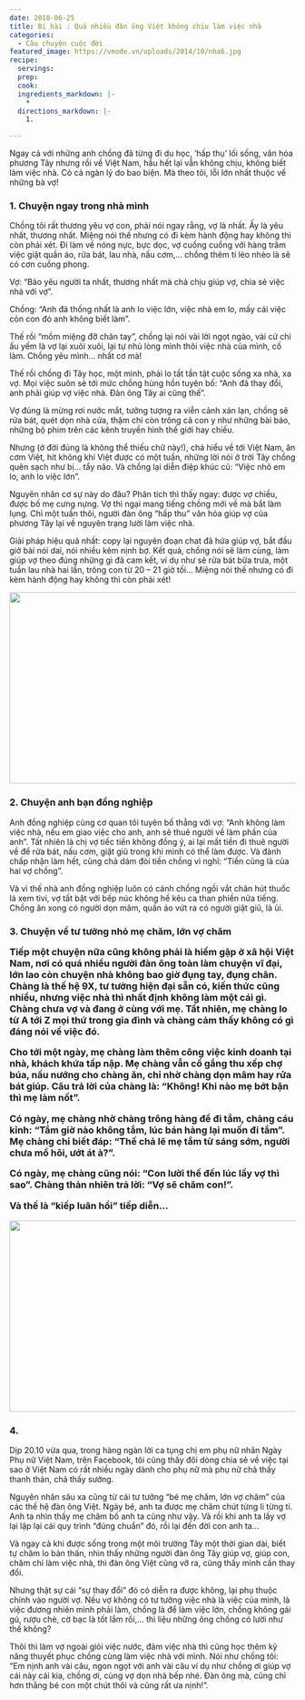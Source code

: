 ```yaml
---
date: 2018-06-25
title: Bi hài : Quá nhiều đàn ông Việt không chịu làm việc nhà
categories:
  - Câu chuyện cuộc đời
featured_image: https://vmode.vn/uploads/2014/10/nha6.jpg
recipe:
  servings:  
  prep:  
  cook:  
  ingredients_markdown: |-
    * 
  directions_markdown: |-
    1. 

---
```


Ngay cả với những anh chồng đã từng đi du học, ‘hấp thụ’ lối sống, văn hóa phương Tây nhưng rồi về Việt Nam, hầu hết lại vẫn không chịu, không biết làm việc nhà. Có cả ngàn lý do bao biện. Mà theo tôi, lỗi lớn nhất thuộc về những bà vợ!

<h3>1. Chuyện ngay trong nhà mình</h3>

Chồng tôi rất thương yêu vợ con, phải nói ngay rằng, vợ là nhất. Ấy là yêu nhất, thương nhất. Miệng nói thế nhưng có đi kèm hành động hay không thì còn phải xét. Đi làm về nóng nực, bực dọc, vợ cuống cuồng với hàng trăm việc giặt quần áo, rửa bát, lau nhà, nấu cơm,… chồng thêm tí lèo nhèo là sẽ có cơn cuồng phong.

Vợ: “Bảo yêu người ta nhất, thương nhất mà chả chịu giúp vợ, chia sẻ việc nhà với vợ”.

Chồng: “Anh đã thống nhất là anh lo việc lớn, việc nhà em lo, mấy cái việc cỏn con đó anh không biết làm”.

Thế rồi “mồm miệng đỡ chân tay”, chồng lại nói vài lời ngọt ngào, vài cử chỉ ấu yếm là vợ lại xuôi xuôi, lại tự nhủ lòng mình thôi việc nhà của mình, cố làm. Chồng yêu mình… nhất cơ mà!

Thế rồi chồng đi Tây học, một mình, phải lo tất tần tật cuộc sống xa nhà, xa vợ. Mọi việc suôn sẻ tới mức chồng hùng hồn tuyên bố: “Anh đã thay đổi, anh phải giúp vợ việc nhà. Đàn ông Tây ai cũng thế”.

Vợ đúng là mừng rơi nước mắt, tưởng tượng ra viễn cảnh xán lạn, chồng sẽ rửa bát, quét dọn nhà cửa, thậm chí còn trông cả con y như những bài báo, những bộ phim trên các kênh truyền hình thế giới hay chiếu.

Nhưng (ở đời đúng là không thể thiếu chữ này!), chả hiểu về tới Việt Nam, ăn cơm Việt, hít không khí Việt được có một tuần, những lời nói ở trời Tây chồng quên sạch như bị… tẩy não. Và chồng lại diễn điệp khúc cũ: “Việc nhỏ em lo, anh lo việc lớn”.

Nguyên nhân cơ sự này do đâu? Phân tích thì thấy ngay: được vợ chiều, được bố mẹ cưng nựng. Vợ thì ngại mang tiếng chồng mới về mà bắt làm lụng. Chỉ một tuần thôi, người đàn ông “hấp thu” văn hóa giúp vợ của phương Tây lại về nguyên trạng lười làm việc nhà.

Giải pháp hiệu quả nhất: copy lại nguyên đoạn chat đã hứa giúp vợ, bắt đầu giở bài nói dai, nói nhiều kèm nịnh bợ. Kết quả, chồng nói sẽ làm cùng, làm giúp vợ theo đúng những gì đã cam kết, ví dụ như sẽ rửa bát bữa trưa, một tuần lau nhà hai lần, trông con từ 20 – 21 giờ tối… Miệng nói thế nhưng có đi kèm hành động hay không thì còn phải xét!

 <div align="center"><img src="https://vmode.vn/uploads/2014/10/nha8.jpg" width="632px" height="336px"></div>

<h3>2. Chuyện anh bạn đồng nghiệp</h3>

Anh đồng nghiệp cùng cơ quan tôi tuyên bố thẳng với vợ: “Anh không làm việc nhà, nếu em giao việc cho anh, anh sẽ thuê người về làm phần của anh”. Tất nhiên là chị vợ tiếc tiền không đồng ý, ai lại mất tiền đi thuê người về để rửa bát, nấu cơm, giặt giũ trong khi mình có thể làm được. Và đành chấp nhận làm hết, cũng chả dám đòi tiền chồng vì nghĩ: “Tiền cũng là của hai vợ chồng”.

Và vì thế nhà anh đồng nghiệp luôn có cảnh chồng ngồi vắt chân hút thuốc lá xem tivi, vợ tất bật với bếp núc không hề kêu ca than phiền nửa tiếng. Chồng ăn xong có người dọn mâm, quần áo vứt ra có người giặt giũ, là ủi.

<h3>3. Chuyện về tư tưởng nhỏ mẹ chăm, lớn vợ chăm

Tiếp một chuyện nữa cũng không phải là hiếm gặp ở xã hội Việt Nam, nơi có quá nhiều người đàn ông toàn làm chuyện vĩ đại, lớn lao còn chuyện nhà không bao giờ đụng tay, đụng chân. Chàng là thế hệ 9X, tư tưởng hiện đại sẵn có, kiến thức cũng nhiều, nhưng việc nhà thì nhất định không làm một cái gì. Chàng chưa vợ và đang ở cùng với mẹ. Tất nhiên, mẹ chàng lo từ A tới Z mọi thứ trong gia đình và chàng cảm thấy không có gì đáng nói về việc đó.

Cho tới một ngày, mẹ chàng làm thêm công việc kinh doanh tại nhà, khách khứa tấp nập. Mẹ chàng vẫn cố gắng thu xếp chợ búa, nấu nướng cho chàng ăn, chỉ nhờ chàng dọn mâm hay rửa bát giúp. Câu trả lời của chàng là: “Không! Khi nào mẹ bớt bận thì mẹ làm nốt”.

Có ngày, mẹ chàng nhờ chàng trông hàng để đi tắm, chàng cáu kỉnh: “Tắm giờ nào không tắm, lúc bán hàng lại muốn đi tắm”. Mẹ chàng chỉ biết đáp: “Thế chả lẽ mẹ tắm từ sáng sớm, người chưa mồ hôi, ướt át à?”.

Có ngày, mẹ chàng cũng nói: “Con lười thế đến lúc lấy vợ thì sao”. Chàng thản nhiên trả lời: “Vợ sẽ chăm con!”.

Và thế là “kiếp luân hồi” tiếp diễn…

 <div align="center"><img src="https://vmode.vn/uploads/2014/10/nha2.jpg" width="632px" height="336px"></div>

<h3>4.</h3> Dịp 20.10 vừa qua, trong hàng ngàn lời ca tụng chị em phụ nữ nhân Ngày Phụ nữ Việt Nam, trên Facebook, tôi cũng thấy đôi dòng chia sẻ về việc tại sao ở Việt Nam có rất nhiều ngày dành cho phụ nữ mà phụ nữ chả thấy thanh thản, chả thấy sướng.

Nguyên nhân sâu xa cũng từ cái tư tưởng “bé mẹ chăm, lớn vợ chăm” của các thế hệ đàn ông Việt. Ngày bé, anh ta được mẹ chăm chút từng li từng tí. Anh ta nhìn thấy mẹ chăm bố anh ta cũng như vậy. Và rồi khi anh ta lấy vợ lại lập lại cái quy trình “đúng chuẩn” đó, rồi lại đến đời con anh ta…

Và ngay cả khi được sống trong một môi trường Tây một thời gian dài, biết tự chăm lo bản thân, nhìn thấy những người đàn ông Tây giúp vợ, giúp con, chăm chỉ làm việc nhà, thì đàn ông Việt cũng vỡ ra, cũng thấy mình cần thay đổi.

Nhưng thật sự cái “sự thay đổi” đó có diễn ra được không, lại phụ thuộc chính vào người vợ. Nếu vợ không có tư tưởng việc nhà là việc của mình, là việc đương nhiên mình phải làm, chồng là để làm việc lớn, chồng không gái gú, rượu chè, cờ bạc là tốt lắm rồi,… thì liệu những ông chồng có lười như thế không?

Thôi thì làm vợ ngoài giỏi việc nước, đảm việc nhà thì cũng học thêm kỹ năng thuyết phục chồng cùng làm việc nhà với mình. Nói như chồng tôi: “Em nịnh anh vài câu, ngon ngọt với anh vài câu ví dụ như chồng ơi giúp vợ cái này cái kia, chồng ơi, cùng vợ dọn nhà bếp nhé. Đàn ông mà, cũng chỉ hơn thằng bé con một chút thôi và cũng rất ưa nịnh!”.

